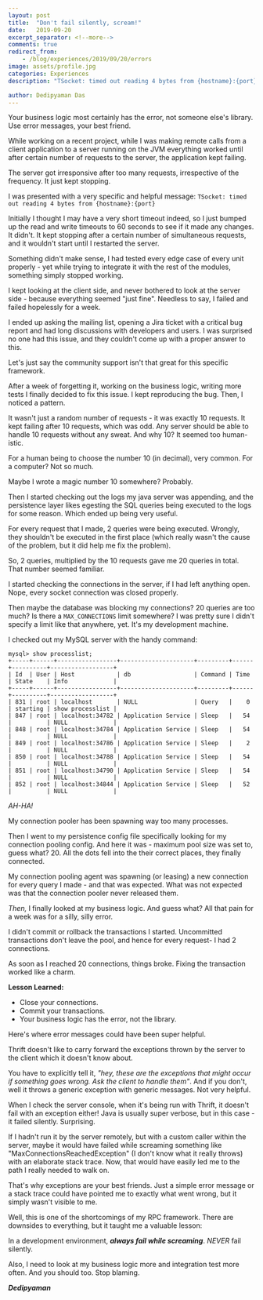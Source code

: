 ```yaml
---
layout: post
title:  "Don't fail silently, scream!"
date:   2019-09-20
excerpt_separator: <!--more-->
comments: true
redirect_from: 
    - /blog/experiences/2019/09/20/errors
image: assets/profile.jpg
categories: Experiences
description: "TSocket: timed out reading 4 bytes from {hostname}:{port}. It's not Thrift, it's you."

author: Dedipyaman Das
---
```


Your business logic most certainly has the error, not someone else's library. Use error messages, your best friend.
<!--more-->

While working on a recent project, while I was making remote calls from a client application to a server running on the JVM everything worked until after certain number of requests to the server, the application kept failing. 

The server got irresponsive after too many requests, irrespective of the frequency. It just kept stopping. 

I was presented with a very specific and helpful message: `TSocket: timed out reading 4 bytes from {hostname}:{port}`

Initially I thought I may have a very short timeout indeed, so I just bumped up the read and write timeouts to 60 seconds to see if it made any changes. It didn't. It kept stopping after a certain number of simultaneous requests, and it wouldn't start until I restarted the server.

Something didn't make sense, I had tested every edge case of every unit properly - yet while trying to integrate it with the rest of the modules, something simply stopped working.

I kept looking at the client side, and never bothered to look at the server side - because everything seemed "just fine". Needless to say, I failed and failed hopelessly for a week. 

I ended up asking the mailing list, opening a Jira ticket with a critical bug report and had long discussions with developers and users. I was surprised no one had this issue, and they couldn't come up with a proper answer to this.

Let's just say the community support isn't that great for this specific framework.

After a week of forgetting it, working on the business logic, writing more tests I finally decided to fix this issue. I kept reproducing the bug. Then, I noticed a pattern.

It wasn't just a random number of requests - it was exactly 10 requests. It kept failing after 10 requests, which was odd. Any server should be able to handle 10 requests without any sweat. And why 10? It seemed too human-istic.

For a human being to choose the number 10 (in decimal), very common. For a computer? Not so much.

Maybe I wrote a magic number 10 somewhere? Probably.

Then I started checking out the logs my java server was appending, and the persistence layer likes egesting the SQL queries being executed to the logs for some reason. Which ended up being very useful.

For every request that I made, 2 queries were being executed. Wrongly, they shouldn't be executed in the first place (which really wasn't the cause of the problem, but it did help me fix the problem).

So, 2 queries, multiplied by the 10 requests gave me 20 queries in total. That number seemed familiar.

I started checking the connections in the server, if I had left anything open. Nope, every socket connection was closed properly.

Then maybe the database was blocking my connections? 20 queries are too much? Is there a `MAX_CONNECTIONS` limit somewhere? I was pretty sure I didn't specify a limit like that anywhere, yet. It's my development machine.

I checked out my MySQL server with the handy command:

```
mysql> show processlist;
+-----+------+-----------------+---------------------+---------+------+----------+------------------+
| Id  | User | Host            | db                  | Command | Time | State    | Info             |
+-----+------+-----------------+---------------------+---------+------+----------+------------------+
| 831 | root | localhost       | NULL                | Query   |    0 | starting | show processlist |
| 847 | root | localhost:34782 | Application Service | Sleep   |   54 |          | NULL             |
| 848 | root | localhost:34784 | Application Service | Sleep   |   54 |          | NULL             |
| 849 | root | localhost:34786 | Application Service | Sleep   |    2 |          | NULL             |
| 850 | root | localhost:34788 | Application Service | Sleep   |   54 |          | NULL             |
| 851 | root | localhost:34790 | Application Service | Sleep   |   54 |          | NULL             |
| 852 | root | localhost:34844 | Application Service | Sleep   |   52 |          | NULL             |
```

_AH-HA!_

My connection pooler has been spawning way too many processes.

Then I went to my persistence config file specifically looking for my connection pooling config. And here it was - maximum pool size was set to, guess what? 20. All the dots fell into the their correct places, they finally connected.

My connection pooling agent was spawning (or leasing) a new connection for every query I made - and that was expected. What was not expected was that the connection pooler never released them.

_Then,_ I finally looked at my business logic. And guess what? All that pain for a week was for a silly, silly error.

I didn't commit or rollback the transactions I started. Uncommitted transactions don't leave the pool, and hence for every request- I had 2 connections.

As soon as I reached 20 connections, things broke. Fixing the transaction worked like a charm.

**Lesson Learned:**

- Close your connections.
- Commit your transactions.
- Your business logic has the error, not the library.

Here's where error messages could have been super helpful.

Thrift doesn't like to carry forward the exceptions thrown by the server to the client which it doesn't know about. 

You have to explicitly tell it, _"hey, these are the exceptions that might occur if something goes wrong. Ask the client to handle them"_. And if you don't, well it throws a generic exception with generic messages. Not very helpful.

When I check the server console, when it's being run with Thrift, it doesn't fail with an exception either! Java is usually super verbose, but in this case - it failed silently. Surprising.

If I hadn't run it by the server remotely, but with a custom caller within the server, maybe it would have failed while screaming something like "MaxConnectionsReachedException" (I don't know what it really throws) with an elaborate stack trace. Now, that would have easily led me to the path I really needed to walk on. 

That's why exceptions are your best friends. Just a simple error message or a stack trace could have pointed me to exactly what went wrong, but it simply wasn't visible to me.

Well, this is one of the shortcomings of my RPC framework. There are downsides to everything, but it taught me a valuable lesson:

In a development environment, **_always fail while screaming_**. _NEVER_ fail silently.

Also, I need to look at my business logic more and integration test more often. And you should too. Stop blaming.

**_Dedipyaman_**